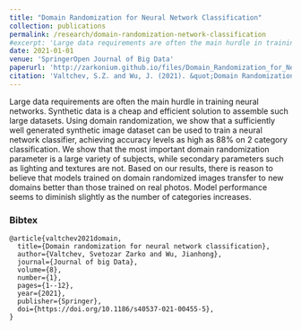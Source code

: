 ```yaml
---
title: "Domain Randomization for Neural Network Classification"
collection: publications
permalink: /research/domain-randomization-network-classification
#excerpt: 'Large data requirements are often the main hurdle in training neural networks. Synthetic data is a cheap and efficient solution to assemble such large datasets. Using domain randomization, we show that a sufficiently well generated synthetic image dataset can be used to train a neural network classifier, achieving accuracy levels as high as 88% on 2 category classification. We show that the most important domain randomization parameter is a large variety of subjects, while secondary parameters such as lighting and textures are not. Based on our results, there is reason to believe that models trained on domain randomized images transfer to new domains better than those trained on real photos. Model performance seems to diminish slightly as the number of categories increases.'
date: 2021-01-01
venue: 'SpringerOpen Journal of Big Data'
paperurl: 'http://zarkonium.github.io/files/Domain_Randomization_for_Neural_Network_Classification_Published.pdf'
citation: 'Valtchev, S.Z. and Wu, J. (2021). &quot;Domain Randomization for Neural Network Classification&quot;, <i>SpringerOpen Journal of Big Data</i>. 8:94.'
---
```

Large data requirements are often the main hurdle in training neural networks. Synthetic data is a cheap and efficient solution to assemble such large datasets. Using domain randomization, we show that a sufficiently well generated synthetic image dataset can be used to train a neural network classifier, achieving accuracy levels as high as 88% on 2 category classification. We show that the most important domain randomization parameter is a large variety of subjects, while secondary parameters such as lighting and textures are not. Based on our results, there is reason to believe that models trained on domain randomized images transfer to new domains better than those trained on real photos. Model performance seems to diminish slightly as the number of categories increases.

### Bibtex
```
@article{valtchev2021domain,
  title={Domain randomization for neural network classification},
  author={Valtchev, Svetozar Zarko and Wu, Jianhong},
  journal={Journal of big Data},
  volume={8},
  number={1},
  pages={1--12},
  year={2021},
  publisher={Springer},
  doi={https://doi.org/10.1186/s40537-021-00455-5},
}
```
